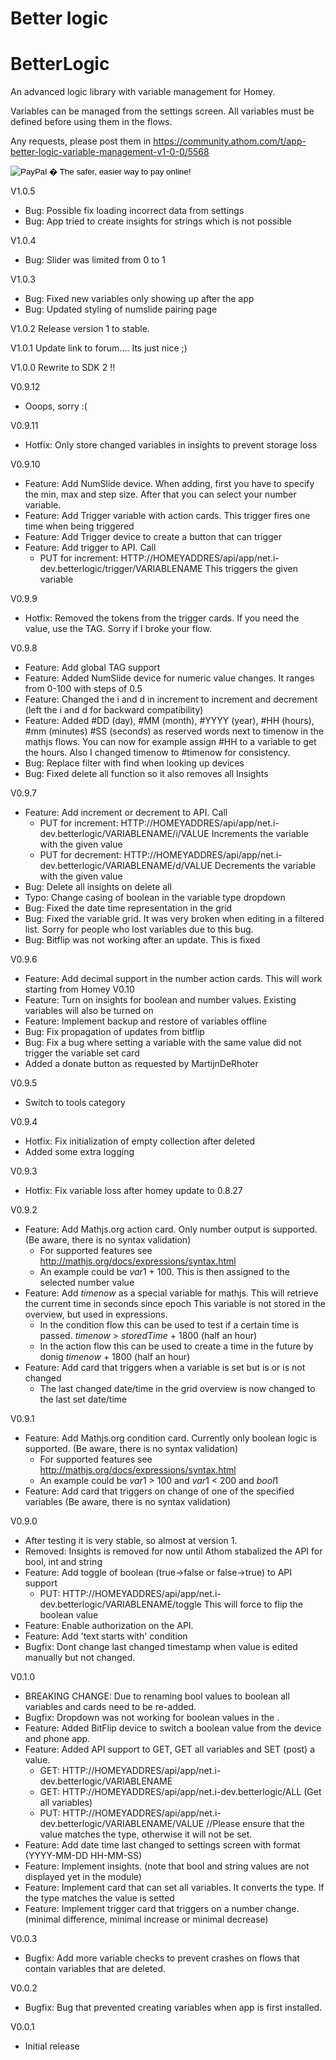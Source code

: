 # Better logic

# BetterLogic
An advanced logic library with variable management for Homey.

Variables can be managed from the settings screen. All variables must be defined before using them in the flows.

Any requests, please post them in https://community.athom.com/t/app-better-logic-variable-management-v1-0-0/5568

<form action="https://www.paypal.com/cgi-bin/webscr" method="post" target="_top">
<input type="hidden" name="cmd" value="_s-xclick">
<input type="hidden" name="hosted_button_id" value="4MCP3TLK2LS3N">
<input type="image" src="https://www.paypalobjects.com/en_US/GB/i/btn/btn_donateCC_LG.gif" border="0" name="submit" alt="PayPal � The safer, easier way to pay online!">
<img alt="" border="0" src="https://www.paypalobjects.com/nl_NL/i/scr/pixel.gif" width="1" height="1">
</form>

V1.0.5
* Bug: Possible fix loading incorrect data from settings
* Bug: App tried to create insights for strings which is not possible

V1.0.4
* Bug: Slider was limited from 0 to 1

V1.0.3
* Bug: Fixed new variables only showing up after the app
* Bug: Updated styling of numslide pairing page

V1.0.2 Release version 1 to stable.

V1.0.1 Update link to forum.... Its just nice ;)

V1.0.0
Rewrite to SDK 2 !!

V0.9.12
* Ooops, sorry :(

V0.9.11
* Hotfix: Only store changed variables in insights to prevent storage loss

V0.9.10
* Feature: Add NumSlide device. When adding, first you have to specify the min, max and step size. After that you can select your number variable.
* Feature: Add Trigger variable with action cards. This trigger fires one time when being triggered
* Feature: Add Trigger device to create a button that can trigger
* Feature: Add trigger to API. Call
	* PUT for increment: HTTP://HOMEYADDRES/api/app/net.i-dev.betterlogic/trigger/VARIABLENAME This triggers the given variable


V0.9.9
* Hotfix: Removed the tokens from the trigger cards. If you need the value, use the TAG. Sorry if I broke your flow.

V0.9.8
* Feature: Add global TAG support
* Feature: Added NumSlide device for numeric value changes. It ranges from 0-100 with steps of 0.5
* Feature: Changed the i and d in increment to increment and decrement (left the i and d for backward compatibility)
* Feature: Added #DD (day), #MM (month), #YYYY (year), #HH (hours), #mm (minutes) #SS (seconds) as reserved words next to timenow in the mathjs flows. You can now for example assign #HH to a variable to get the hours. Also I changed timenow to #timenow for consistency.
* Bug: Replace filter with find when looking up devices
* Bug: Fixed delete all function so it also removes all Insights

V0.9.7
* Feature: Add increment or decrement to API. Call
	* PUT for increment: HTTP://HOMEYADDRES/api/app/net.i-dev.betterlogic/VARIABLENAME/i/VALUE  Increments the variable with the given value
	* PUT for decrement: HTTP://HOMEYADDRES/api/app/net.i-dev.betterlogic/VARIABLENAME/d/VALUE  Decrements the variable with the given value
* Bug: Delete all insights on delete all
* Typo: Change casing of boolean in the variable type dropdown
* Bug: Fixed the date time representation in the grid
* Bug: Fixed the variable grid. It was very broken when editing in a filtered list. Sorry for people who lost variables due to this bug.
* Bug: Bitflip was not working after an update. This is fixed

V0.9.6
* Feature: Add decimal support in the number action cards. This will work starting from Homey V0.10
* Feature: Turn on insights for boolean and number values. Existing variables will also be turned on
* Feature: Implement backup and restore of variables offline
* Bug: Fix propagation of updates from bitflip
* Bug: Fix a bug where setting a variable with the same value did not trigger the variable set card
* Added a donate button as requested by MartijnDeRhoter

V0.9.5
* Switch to tools category

V0.9.4
* Hotfix: Fix initialization of empty collection after deleted
* Added some extra logging

V0.9.3
* Hotfix: Fix variable loss after homey update to 0.8.27


V0.9.2
* Feature: Add Mathjs.org action card. Only number output is supported. (Be aware, there is no syntax validation)
    * For supported features see http://mathjs.org/docs/expressions/syntax.html
	* An example could be $var1$ + 100. This is then assigned to the selected number value
* Feature: Add $timenow$ as a special variable for mathjs. This will retrieve the current time in seconds since epoch This variable is not stored in the overview, but used in expressions.
	* In the condition flow this can be used to test if a certain time is passed. $timenow$ > $storedTime$ + 1800 (half an hour)
    * In the action flow this can be used to create a time in the future by donig $timenow$ + 1800 (half an hour)
* Feature: Add card that triggers when a variable is set but is or is not changed
	* The last changed date/time in the grid overview is now changed to the last set date/time

V0.9.1
* Feature: Add Mathjs.org condition card. Currently only boolean logic is supported. (Be aware, there is no syntax validation)
    * For supported features see http://mathjs.org/docs/expressions/syntax.html
	* An example could be $var1$ > 100 and $var1$ < 200 and $bool1$
* Feature: Add card that triggers on change of one of the specified variables (Be aware, there is no syntax validation)

V0.9.0
* After testing it is very stable, so almost at version 1.
* Removed: Insights is removed for now until Athom stabalized the API for bool, int and string
* Feature: Add toggle of boolean (true->false or false->true) to API support
    * PUT: HTTP://HOMEYADDRES/api/app/net.i-dev.betterlogic/VARIABLENAME/toggle This will force to flip the boolean value
* Feature: Enable authorization on the API.	   
* Feature: Add 'text starts with' condition
* Bugfix: Dont change last changed timestamp when value is edited manually but not changed.

V0.1.0

* BREAKING CHANGE: Due to renaming bool values to boolean all variables and cards need to be re-added.
* Bugfix: Dropdown was not working for boolean values in the .
* Feature: Added BitFlip device to switch a boolean value from the device and phone app.
* Feature: Added API support to GET, GET all variables and SET (post) a value.
	* GET: HTTP://HOMEYADDRES/api/app/net.i-dev.betterlogic/VARIABLENAME
	* GET: HTTP://HOMEYADDRES/api/app/net.i-dev.betterlogic/ALL (Get all variables)
	* PUT: HTTP://HOMEYADDRES/api/app/net.i-dev.betterlogic/VARIABLENAME/VALUE  //Please ensure that the value matches the type, otherwise it will not be set.
* Feature: Add date time last changed to settings screen with format (YYYY-MM-DD HH-MM-SS)
* Feature: Implement insights. (note that bool and string values are not displayed yet in the module)
* Feature: Implement card that can set all variables. It converts the type. If the type matches the value is setted
* Feature: Implement trigger card that triggers on a number change. (minimal difference, minimal increase or minimal decrease)

V0.0.3
* Bugfix: Add more variable checks to prevent crashes on flows that contain variables that are deleted.

V0.0.2
* Bugfix: Bug that prevented creating variables when app is first installed.

V0.0.1
* Initial release
